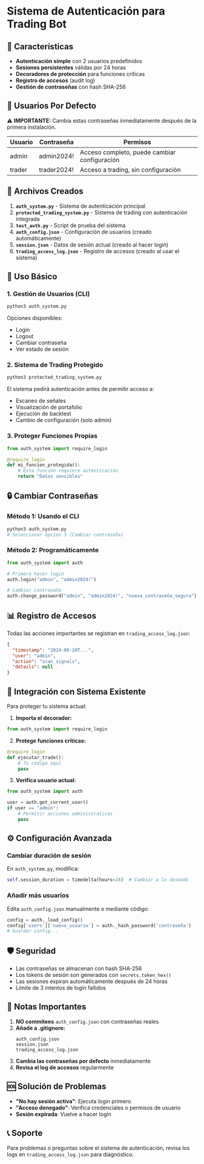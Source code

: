 # Sistema de Autenticación para Trading Bot

## 🔐 Características

- **Autenticación simple** con 2 usuarios predefinidos
- **Sesiones persistentes** válidas por 24 horas
- **Decoradores de protección** para funciones críticas
- **Registro de accesos** (audit log)
- **Gestión de contraseñas** con hash SHA-256

## 👥 Usuarios Por Defecto

⚠️ **IMPORTANTE:** Cambia estas contraseñas inmediatamente después de la primera instalación.

| Usuario | Contraseña | Permisos |
|---------|------------|----------|
| admin | admin2024! | Acceso completo, puede cambiar configuración |
| trader | trader2024! | Acceso a trading, sin configuración |

## 📁 Archivos Creados

1. **`auth_system.py`** - Sistema de autenticación principal
2. **`protected_trading_system.py`** - Sistema de trading con autenticación integrada
3. **`test_auth.py`** - Script de prueba del sistema
4. **`auth_config.json`** - Configuración de usuarios (creado automáticamente)
5. **`session.json`** - Datos de sesión actual (creado al hacer login)
6. **`trading_access_log.json`** - Registro de accesos (creado al usar el sistema)

## 🚀 Uso Básico

### 1. Gestión de Usuarios (CLI)

```bash
python3 auth_system.py
```

Opciones disponibles:
- Login
- Logout
- Cambiar contraseña
- Ver estado de sesión

### 2. Sistema de Trading Protegido

```bash
python3 protected_trading_system.py
```

El sistema pedirá autenticación antes de permitir acceso a:
- Escaneo de señales
- Visualización de portafolio
- Ejecución de backtest
- Cambio de configuración (solo admin)

### 3. Proteger Funciones Propias

```python
from auth_system import require_login

@require_login
def mi_funcion_protegida():
    # Esta función requiere autenticación
    return "Datos sensibles"
```

## 🔒 Cambiar Contraseñas

### Método 1: Usando el CLI

```bash
python3 auth_system.py
# Seleccionar opción 3 (Cambiar contraseña)
```

### Método 2: Programáticamente

```python
from auth_system import auth

# Primero hacer login
auth.login("admin", "admin2024!")

# Cambiar contraseña
auth.change_password("admin", "admin2024!", "nueva_contraseña_segura")
```

## 📊 Registro de Accesos

Todas las acciones importantes se registran en `trading_access_log.json`:

```json
{
  "timestamp": "2024-08-20T...",
  "user": "admin",
  "action": "scan_signals",
  "details": null
}
```

## 🔄 Integración con Sistema Existente

Para proteger tu sistema actual:

1. **Importa el decorador:**
```python
from auth_system import require_login
```

2. **Protege funciones críticas:**
```python
@require_login
def ejecutar_trade():
    # Tu código aquí
    pass
```

3. **Verifica usuario actual:**
```python
from auth_system import auth

user = auth.get_current_user()
if user == "admin":
    # Permitir acciones administrativas
    pass
```

## ⚙️ Configuración Avanzada

### Cambiar duración de sesión

En `auth_system.py`, modifica:
```python
self.session_duration = timedelta(hours=24)  # Cambiar a lo deseado
```

### Añadir más usuarios

Edita `auth_config.json` manualmente o mediante código:
```python
config = auth._load_config()
config['users']['nuevo_usuario'] = auth._hash_password('contraseña')
# Guardar config...
```

## 🛡️ Seguridad

- Las contraseñas se almacenan con hash SHA-256
- Los tokens de sesión son generados con `secrets.token_hex()`
- Las sesiones expiran automáticamente después de 24 horas
- Límite de 3 intentos de login fallidos

## 📝 Notas Importantes

1. **NO commitees** `auth_config.json` con contraseñas reales
2. **Añade a .gitignore:**
   ```
   auth_config.json
   session.json
   trading_access_log.json
   ```
3. **Cambia las contraseñas por defecto** inmediatamente
4. **Revisa el log de accesos** regularmente

## 🆘 Solución de Problemas

- **"No hay sesión activa"**: Ejecuta login primero
- **"Acceso denegado"**: Verifica credenciales o permisos de usuario
- **Sesión expirada**: Vuelve a hacer login

## 📞 Soporte

Para problemas o preguntas sobre el sistema de autenticación, revisa los logs en `trading_access_log.json` para diagnóstico.